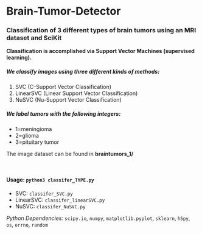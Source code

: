 # Brain-Tumor-Detector

### Classification of 3 different types of brain tumors using an MRI dataset and SciKit
**Classification is accomplished via Support Vector Machines (supervised learning).**

##### We classify images using three different kinds of methods:
1. SVC (C-Support Vector Classification)
2. LinearSVC (Linear Support Vector Classification)
3. NuSVC (Nu-Support Vector Classification)

##### We label tumors with the following integers: 
- 1=meningioma
- 2=glioma
- 3=pituitary tumor


The image dataset can be found in **braintumors_1/**

<br>

#### Usage: `python3 classifer_TYPE.py`
- SVC: `classifer_SVC.py`
- LinearSVC: `classifer_linearSVC.py`
- NuSVC: `classifer_NuSVC.py`


*Python Dependencies:* `scipy.io`, `numpy`, `matplotlib.pyplot`, `sklearn`, `h5py`, `os`, `errno`, `random`

<br>
